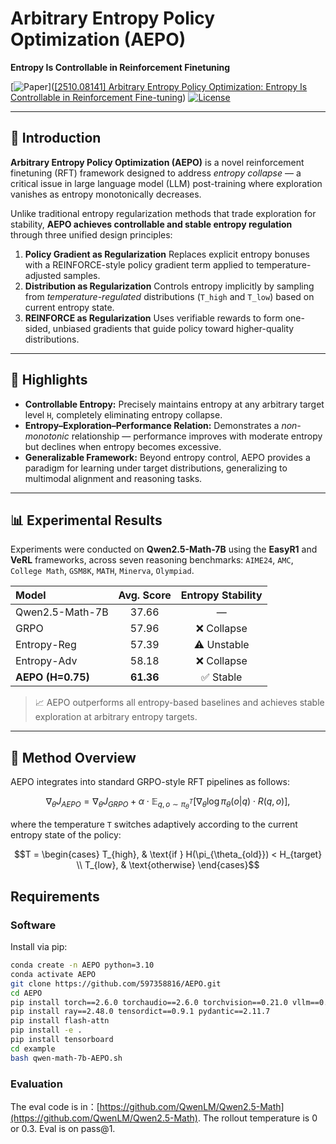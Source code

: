 # Arbitrary Entropy Policy Optimization (AEPO)

**Entropy Is Controllable in Reinforcement Finetuning**

[![Paper](https://img.shields.io/badge/Paper-PDF-blue)]([[2510.08141] Arbitrary Entropy Policy Optimization: Entropy Is Controllable in Reinforcement Fine-tuning](https://arxiv.org/abs/2510.08141))
[![License](https://img.shields.io/badge/License-MIT-green)](./LICENSE)

---

## 🧠 Introduction

**Arbitrary Entropy Policy Optimization (AEPO)** is a novel reinforcement finetuning (RFT) framework designed to address *entropy collapse* — a critical issue in large language model (LLM) post-training where exploration vanishes as entropy monotonically decreases.

Unlike traditional entropy regularization methods that trade exploration for stability, **AEPO achieves controllable and stable entropy regulation** through three unified design principles:

1. **Policy Gradient as Regularization**
   Replaces explicit entropy bonuses with a REINFORCE-style policy gradient term applied to temperature-adjusted samples.
2. **Distribution as Regularization**
   Controls entropy implicitly by sampling from *temperature-regulated* distributions (`T_high` and `T_low`) based on current entropy state.
3. **REINFORCE as Regularization**
   Uses verifiable rewards to form one-sided, unbiased gradients that guide policy toward higher-quality distributions.

---

## 🚀 Highlights

- **Controllable Entropy:**
  Precisely maintains entropy at any arbitrary target level `H`, completely eliminating entropy collapse.
- **Entropy–Exploration–Performance Relation:**
  Demonstrates a *non-monotonic* relationship — performance improves with moderate entropy but declines when entropy becomes excessive.
- **Generalizable Framework:**
  Beyond entropy control, AEPO provides a paradigm for learning under target distributions, generalizing to multimodal alignment and reasoning tasks.

---

## 📊 Experimental Results

Experiments were conducted on **Qwen2.5-Math-7B** using the **EasyR1** and **VeRL** frameworks, across seven reasoning benchmarks:
`AIME24`, `AMC`, `College Math`, `GSM8K`, `MATH`, `Minerva`, `Olympiad`.


| Model             | Avg. Score | Entropy Stability |
| :---------------- | :--------: | :---------------: |
| Qwen2.5-Math-7B   |   37.66   |        —        |
| GRPO              |   57.96   |    ❌ Collapse    |
| Entropy-Reg       |   57.39   |   ⚠️ Unstable   |
| Entropy-Adv       |   58.18   |    ❌ Collapse    |
| **AEPO (H=0.75)** | **61.36** |     ✅ Stable     |

> 📈 AEPO outperforms all entropy-based baselines and achieves stable exploration at arbitrary entropy targets.

---

## 🧩 Method Overview

AEPO integrates into standard GRPO-style RFT pipelines as follows:

```math
\nabla_\theta J_{AEPO} =
\nabla_\theta J_{GRPO} +
\alpha \cdot \mathbb{E}_{q,o \sim \pi_\theta^T}
\left[\nabla_\theta \log \pi_\theta(o|q) \cdot R(q,o)\right],
```

where the temperature `T` switches adaptively according to the current entropy state of the policy:

```math
T =
\begin{cases}
T_{high}, & \text{if } H(\pi_{\theta_{old}}) < H_{target} \\
T_{low}, & \text{otherwise}
\end{cases}
```

## Requirements

### Software

Install via pip:

```bash
conda create -n AEPO python=3.10
conda activate AEPO
git clone https://github.com/597358816/AEPO.git
cd AEPO
pip install torch==2.6.0 torchaudio==2.6.0 torchvision==0.21.0 vllm==0.8.3 transformers==4.51.2 
pip install ray==2.48.0 tensordict==0.9.1 pydantic==2.11.7
pip install flash-attn
pip install -e .
pip install tensorboard
cd example
bash qwen-math-7b-AEPO.sh
```

### Evaluation

The eval code is in：[https://github.com/QwenLM/Qwen2.5-Math](https://github.com/QwenLM/Qwen2.5-Math).
The rollout temperature is 0 or 0.3.
Eval is on pass@1.
